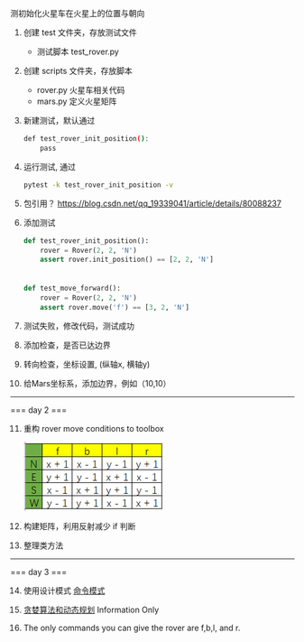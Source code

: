 测初始化火星车在火星上的位置与朝向

1. 创建 test 文件夹，存放测试文件
    - 测试脚本 test_rover.py
    
2. 创建 scripts 文件夹，存放脚本
    - rover.py 火星车相关代码
    - mars.py 定义火星矩阵

3. 新建测试，默认通过  
    ```bash
    def test_rover_init_position():
        pass
    ```

4. 运行测试, 通过
    ```bash
    pytest -k test_rover_init_position -v
    ```

5. 包引用？
https://blog.csdn.net/qq_19339041/article/details/80088237

6. 添加测试
    ```python
    def test_rover_init_position():
        rover = Rover(2, 2, 'N')
        assert rover.init_position() == [2, 2, 'N']
    
    
    def test_move_forward():
        rover = Rover(2, 2, 'N')
        assert rover.move('f') == [3, 2, 'N']
    ```

7. 测试失败，修改代码，测试成功

8. 添加检查，是否已达边界 

9. 转向检查，坐标设置, (纵轴x, 横轴y)

10. 给Mars坐标系，添加边界，例如（10,10）

***
=== day 2 ===

11. 重构 rover move conditions to toolbox

    ![matrix](pic/matrix.PNG)

12. 构建矩阵，利用反射减少 if 判断

13. 整理类方法

***
=== day 3 ===

14. 使用设计模式 [命令模式](https://blog.csdn.net/ruguowoshiyu/article/details/80865812)

15. [贪婪算法和动态规划](https://blog.csdn.net/qq_33848737/article/details/77466665) Information Only

16. The only commands you can give the rover are f,b,l, and r.